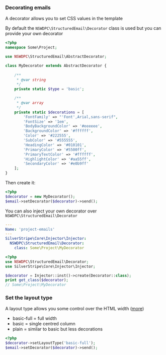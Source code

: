 ### Decorating emails

A decorator allows you to set CSS values in the template

By default the `NSWDPC\StructuredEmail\Decorator` class is used but you can provide your own decorator

```php
<?php
namespace Some\Project;

use NSWDPC\StructuredEmail\AbstractDecorator;

class MyDecorator extends AbstractDecorator {
    
    /**
     * @var string
     */
    private static $type = 'basic';

    /**
     * @var array
     */
    private static $decorations = [
        'FontFamily' => "'Font',Arial,sans-serif",
        'FontSize' => '1em',
        'BodyBackgroundColor' => '#eeeeee',
        'BackgroundColor' => '#ffffff',
        'Color' => '#222555',
        'SubColor' => '#555555',
        'HeadingColor' => '#010101',
        'PrimaryColor' => '#5500ff',
        'PrimaryTextColor' => '#ffffff',
        'HighlightColor' => '#aa55ff',
        'SecondaryColor' => '#e0b9ff'
    ];
}
```

Then create it:

```php
<?php
$decorator = new MyDecorator();
$email->setDecorator($decorator)->send();
```

You can also inject your own decorator over `NSWDPC\StructuredEmail\Decorator`

```yaml
---
Name: 'project-emails'
---
SilverStripe\Core\Injector\Injector:
  NSWDPC\StructuredEmail\Decorator:
    class: Some\Project\MyDecorator
```

```php
<?php
use NSWDPC\StructuredEmail\Decorator;
use SilverStripe\Core\Injector\Injector;

$decorator = Injector::inst()->create(Decorator::class);
print get_class($decorator);
// Some\Project\MyDecorator
```

### Set the layout type

A layout type allows you some control over the HTML width ([more](https://github.com/wildbit/mailmason/wiki/Project-Structure#layouts))

+ basic-full = full width
+ basic = single centred column
+ plain = similar to basic but less decorations 

```php
<?php
$decorator->setLayoutType('basic-full');
$email->setDecorator($decorator)->send();
```
